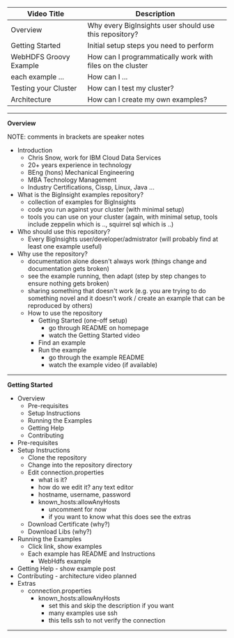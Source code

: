 Video Title            | Description |
---------------------- | -------------
Overview               | Why every BigInsights user should use this repository?
Getting Started        | Initial setup steps you need to perform
WebHDFS Groovy Example | How can I programmatically work with files on the cluster
each example ...       | How can I ...
Testing your Cluster   | How can I test my cluster?
Architecture           | How can I create my own examples?

*********
**Overview**

NOTE: comments in brackets are speaker notes

- Introduction
  - Chris Snow, work for IBM Cloud Data Services
  - 20+ years experience in technology
  - BEng (hons) Mechanical Engineering
  - MBA Technology Management
  - Industry Certifications, Cissp, Linux, Java ...
- What is the BigInsight examples repository?
  - collection of examples for BigInsights
  - code you run against your cluster (with minimal setup)
  - tools you can use on your cluster (again, with minimal setup, tools include zeppelin which is .., squirrel sql which is ..)
- Who should use this repository?
  - Every BigInsights user/developer/admistrator (will probably find at least one example useful)
- Why use the repository?
  - documentation alone doesn't always work (things change and documentation gets broken)
  - see the example running, then adapt (step by step changes to ensure nothing gets broken)
  - sharing something that doesn't work (e.g. you are trying to do something novel and it doesn't work / create an example that can be reproduced by others)
  - How to use the repository
    - Getting Started (one-off setup)
       - go through README on homepage
       - watch the Getting Started video
    - Find an example
    - Run the example
       - go through the example README
       - watch the example video (if available)

**********
**Getting Started**
- Overview
   - Pre-requisites
   - Setup Instructions
   - Running the Examples
   - Getting Help
   - Contributing
- Pre-requisites
- Setup Instructions
   - Clone the repository
   - Change into the repository directory
   - Edit connection.properties
      - what is it?
      - how do we edit it?  any text editor
      - hostname, username, password
      - known_hosts:allowAnyHosts 
         - uncomment for now
         - if you want to know what this does see the extras
   - Download Certificate (why?)
   - Download Libs (why?)
- Running the Examples
   - Click link, show examples
   - Each example has README and Instructions
      - WebHdfs example
- Getting Help - show example post
- Contributing - architecture video planned
- Extras
   - connection.properties
      - known_hosts:allowAnyHosts
         - set this and skip the description if you want
         - many examples use ssh
         - this tells ssh to not verify the connection

**********
